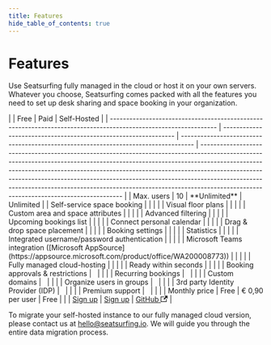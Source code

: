 ```yaml
---
title: Features
hide_table_of_contents: true
---
```


# Features

Use Seatsurfing fully managed in the cloud or host it on your own servers. Whatever you choose, Seatsurfing comes packed with all the features you need to set up desk sharing and space booking in your organization.

<div class="feature-table">
|                                                                                                                 | Free                                                            | Paid                                                                               | Self-Hosted                                                                                                                                                                                                                                                                                                                                                                                                                                                  |
| --------------------------------------------------------------------------------------------------------------- | --------------------------------------------------------------- | ---------------------------------------------------------------------------------- | ------------------------------------------------------------------------------------------------------------------------------------------------------------------------------------------------------------------------------------------------------------------------------------------------------------------------------------------------------------------------------------------------------------------------------------------------------------ |
| Max. users                                                                                                      | 10                                                              | **Unlimited**                                                                      | Unlimited                                                                                                                                                                                                                                                                                                                                                                                                                                                    |
| Self-service space booking                                                                                      | <span class="blue-dot"></span>                                  | <span class="blue-dot"></span>                                                     | <span class="blue-dot"></span>                                                                                                                                                                                                                                                                                                                                                                                                                               |
| Visual floor plans                                                                                              | <span class="blue-dot"></span>                                  | <span class="blue-dot"></span>                                                     | <span class="blue-dot"></span>                                                                                                                                                                                                                                                                                                                                                                                                                               |
| Custom area and space attributes                                                                                | <span class="blue-dot"></span>                                  | <span class="blue-dot"></span>                                                     | <span class="blue-dot"></span>                                                                                                                                                                                                                                                                                                                                                                                                                               |
| Advanced filtering                                                                                              | <span class="blue-dot"></span>                                  | <span class="blue-dot"></span>                                                     | <span class="blue-dot"></span>                                                                                                                                                                                                                                                                                                                                                                                                                               |
| Upcoming bookings list                                                                                          | <span class="blue-dot"></span>                                  | <span class="blue-dot"></span>                                                     | <span class="blue-dot"></span>                                                                                                                                                                                                                                                                                                                                                                                                                               |
| Connect personal calendar                                                                                       | <span class="blue-dot"></span>                                  | <span class="blue-dot"></span>                                                     | <span class="blue-dot"></span>                                                                                                                                                                                                                                                                                                                                                                                                                               |
| Drag & drop space placement                                                                                     | <span class="blue-dot"></span>                                  | <span class="blue-dot"></span>                                                     | <span class="blue-dot"></span>                                                                                                                                                                                                                                                                                                                                                                                                                               |
| Booking settings                                                                                                | <span class="blue-dot"></span>                                  | <span class="blue-dot"></span>                                                     | <span class="blue-dot"></span>                                                                                                                                                                                                                                                                                                                                                                                                                               |
| Statistics                                                                                                      | <span class="blue-dot"></span>                                  | <span class="blue-dot"></span>                                                     | <span class="blue-dot"></span>                                                                                                                                                                                                                                                                                                                                                                                                                               |
| Integrated username/password authentication                                                                     | <span class="blue-dot"></span>                                  | <span class="blue-dot"></span>                                                     | <span class="blue-dot"></span>                                                                                                                                                                                                                                                                                                                                                                                                                               |
| Microsoft Teams integration ([Microsoft AppSource](https://appsource.microsoft.com/product/office/WA200008773)) | <span class="blue-dot"></span>                                  | <span class="blue-dot"></span>                                                     |                                                                                                                                                                                                                                                                                                                                                                                                                                                              |
| Fully managed cloud-hosting                                                                                     | <span class="blue-dot"></span>                                  | <span class="blue-dot"></span>                                                     |                                                                                                                                                                                                                                                                                                                                                                                                                                                              |
| Ready within seconds                                                                                            | <span class="blue-dot"></span>                                  | <span class="blue-dot"></span>                                                     |                                                                                                                                                                                                                                                                                                                                                                                                                                                              |
| Booking approvals & restrictions                                                                                |                                                                 | <span class="blue-dot"></span>                                                     | <span class="blue-dot"></span>                                                                                                                                                                                                                                                                                                                                                                                                                               |
| Recurring bookings                                                                                              |                                                                 | <span class="blue-dot"></span>                                                     | <span class="blue-dot"></span>                                                                                                                                                                                                                                                                                                                                                                                                                               |
| Custom domains                                                                                                  |                                                                 | <span class="blue-dot"></span>                                                     | <span class="blue-dot"></span>                                                                                                                                                                                                                                                                                                                                                                                                                               |
| Organize users in groups                                                                                        |                                                                 | <span class="blue-dot"></span>                                                     | <span class="blue-dot"></span>                                                                                                                                                                                                                                                                                                                                                                                                                               |
| 3rd party Identity Provider (IDP)                                                                               |                                                                 | <span class="blue-dot"></span>                                                     | <span class="blue-dot"></span>                                                                                                                                                                                                                                                                                                                                                                                                                               |
| Premium support                                                                                                 |                                                                 | <span class="blue-dot"></span>                                                     |                                                                                                                                                                                                                                                                                                                                                                                                                                                              |
| Monthly price                                                                                                   | Free                                                            | € 0,90<br />per user                                                               | Free                                                                                                                                                                                                                                                                                                                                                                                                                                                         |
|                                                                                                                 | <a href="/sign-up" class="button button--secondary">Sign up</a> | <a href="/sign-up-paid" class="button button--primary button-gradient">Sign up</a> | <a href="https://github.com/seatsurfing/seatsurfing" target="_blank" class="button button--secondary">GitHub <svg width="13.5" height="13.5" aria-hidden="true" viewBox="0 0 24 24" class="iconExternalLink_node_modules-@docusaurus-theme-classic-lib-theme-Icon-ExternalLink-styles-module"><path fill="currentColor" d="M21 13v10h-21v-19h12v2h-10v15h17v-8h2zm3-12h-10.988l4.035 4-6.977 7.07 2.828 2.828 6.977-7.07 4.125 4.172v-11z"></path></svg></a> |
</div>

To migrate your self-hosted instance to our fully managed cloud version, please contact us at hello@seatsurfing.io. We will guide you through the entire data migration process.
